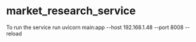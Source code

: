 # market_research_service


To run the service run uvicorn main:app --host 192.168.1.48 --port 8008 --reload